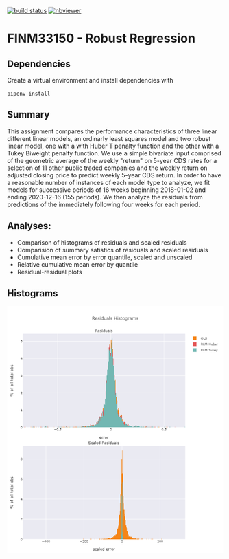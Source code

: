 [![build status](https://github.com/CalebEverett/finm33150-robust-regression/actions/workflows/build.yml/badge.svg)](https://github.com/CalebEverett/finm33150-robust-regression/actions/workflows/build.yml)
[![nbviewer](https://raw.githubusercontent.com/jupyter/design/master/logos/Badges/nbviewer_badge.svg)](https://nbviewer.jupyter.org/github/CalebEverett/finm33150-robust-regression/blob/master/robust_regression.ipynb)

# FINM33150 - Robust Regression

## Dependencies

Create a virtual environment and install dependencies with

    pipenv install

## Summary
This assignment compares the performance characteristics of three linear different linear models, an ordinarly least squares model and two robust linear model, one with a with Huber T penalty function and the other with a Tukey Biweight penalty function. We use a simple bivariate input comprised of the geometric average of the weekly "return" on 5-year CDS rates for a selection of 11 other public traded companies and the weekly return on adjusted closing price to predict weekly 5-year CDS return. In order to have a reasonable number of instances of each model type to analyze, we fit models for successive periods of 16 weeks beginning 2018-01-02 and ending 2020-12-16 (155 periods). We then analyze the residuals from predictions of the immediately following four weeks for each period.

## Analyses:
* Comparison of histograms of residuals and scaled residuals
* Comparision of summary satistics of residuals and scaled residuals
* Cumulative mean error by error quantile, scaled and unscaled
* Relative cumulative mean error by quantile
* Residual-residual plots

## Histograms
![histograms](hists.png)